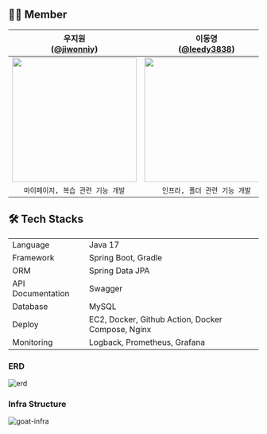 ## 🧚‍♀️ Member 
| 우지원<br/>([@jiwonniy](https://github.com/jiwonniy)) | 이동영<br/>([@leedy3838](https://github.com/leedy3838)) | 정재연<br/>([@encoreJeong](https://github.com/encoreJeong)) |
| :---: | :---: | :---: | 
| <img width="250" src="https://avatars.githubusercontent.com/u/145983280?v=4"/> | <img width="250" src="https://avatars.githubusercontent.com/u/43364585?v=4"/> | <img width="250" src="https://avatars.githubusercontent.com/u/58183216?v=4"/> |
| `마이페이지, 복습 관련 기능 개발`  | `인프라, 폴더 관련 기능 개발` | `로그인, 알림 관련 기능 개발` |

## 🛠 Tech Stacks
<table>
   <tr><td>Language</td><td>Java 17</td></tr>
   <tr><td>Framework</td><td>Spring Boot, Gradle</td></tr>
   <tr><td>ORM</td><td>Spring Data JPA</td></tr>
   <tr><td>API Documentation</td><td>Swagger</td></tr>
   <tr><td>Database</td><td>MySQL</td></tr>
   <tr><td>Deploy</td><td>EC2, Docker, Github Action, Docker Compose, Nginx</td></tr>
   <tr><td>Monitoring</td><td>Logback, Prometheus, Grafana</td></tr>
</table>

### ERD
![erd](https://github.com/user-attachments/assets/da887561-6803-4ca4-93b3-57d4ba96030f)

### Infra Structure
![goat-infra](https://github.com/user-attachments/assets/8b4d4070-8dbb-4624-9a01-4d7ca0d50faf)

